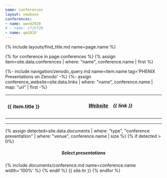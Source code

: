 ```yaml
---
name: conferences
layout: newbase
conferences:
- name: wwnd2020
# - name: sfjhf20
- name: qm2019
---
```

{% include layouts/find_title.md name=page.name %}

{% for conference in page.conferences %}
{% assign item=site.data.conferences | where: "name", conference.name | first %}

{%- include navigation/zenodo_query.md name=item.name tag='PHENIX Presentations on Zenodo' -%}
{%- assign conference_website=site.data.links | where: "name", conference.name  | map: "url" | first -%}
<table width="100%">
  <tr>
    <td width="55%"><h4>{{ item.title }}</h4></td>
    <td width="10%"><h5><a href="{{ conference_website }}" target="_blank">Website</a></h5></td>
    <td width="35%"><h5>{{ link }}</h5></td>
  </tr>
</table>
<hr/>
{% assign detected=site.data.documents | where: "type", "conference presentation" | where: "venue", conference.name | size %}
{% if detected > 0%}
<center><h5>Select presentations</h5></center>
{% include documents/conference.md name=conference.name width='100%' %}
{% endif %}
{{ site.hr }}
{% endfor %}
